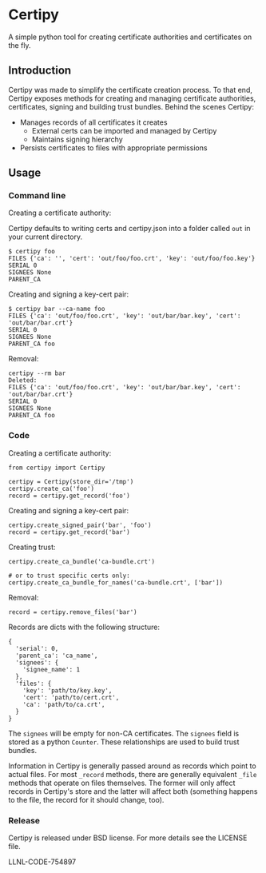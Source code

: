 # Certipy

A simple python tool for creating certificate authorities and certificates on
the fly.

## Introduction

Certipy was made to simplify the certificate creation process. To that end,
Certipy exposes methods for creating and managing certificate authorities,
certificates, signing and building trust bundles. Behind the scenes Certipy:

* Manages records of all certificates it creates
  * External certs can be imported and managed by Certipy
  * Maintains signing hierarchy
* Persists certificates to files with appropriate permissions

## Usage

### Command line

Creating a certificate authority:

Certipy defaults to writing certs and certipy.json into a folder called `out`
in your current directory.

```
$ certipy foo
FILES {'ca': '', 'cert': 'out/foo/foo.crt', 'key': 'out/foo/foo.key'}
SERIAL 0
SIGNEES None
PARENT_CA
```

Creating and signing a key-cert pair:

```
$ certipy bar --ca-name foo
FILES {'ca': 'out/foo/foo.crt', 'key': 'out/bar/bar.key', 'cert': 'out/bar/bar.crt'}
SERIAL 0
SIGNEES None
PARENT_CA foo
```

Removal:

```
certipy --rm bar
Deleted:
FILES {'ca': 'out/foo/foo.crt', 'key': 'out/bar/bar.key', 'cert': 'out/bar/bar.crt'}
SERIAL 0
SIGNEES None
PARENT_CA foo
```

### Code

Creating a certificate authority:

```
from certipy import Certipy

certipy = Certipy(store_dir='/tmp')
certipy.create_ca('foo')
record = certipy.get_record('foo')
```

Creating and signing a key-cert pair:

```
certipy.create_signed_pair('bar', 'foo')
record = certipy.get_record('bar')
```

Creating trust:

```
certipy.create_ca_bundle('ca-bundle.crt')

# or to trust specific certs only:
certipy.create_ca_bundle_for_names('ca-bundle.crt', ['bar'])
```

Removal:

```
record = certipy.remove_files('bar')
```

Records are dicts with the following structure:

```
{
  'serial': 0,
  'parent_ca': 'ca_name',
  'signees': {
    'signee_name': 1
  },
  'files': {
    'key': 'path/to/key.key',
    'cert': 'path/to/cert.crt',
    'ca': 'path/to/ca.crt',
  }
}
```

The `signees` will be empty for non-CA certificates. The `signees` field
is stored as a python `Counter`. These relationships are used to build trust
bundles.

Information in Certipy is generally passed around as records which point to
actual files. For most `_record` methods, there are generally equivalent
`_file` methods that operate on files themselves. The former will only affect
records in Certipy's store and the latter will affect both (something happens
to the file, the record for it should change, too).

### Release

Certipy is released under BSD license. For more details see the LICENSE file.

LLNL-CODE-754897
